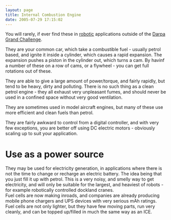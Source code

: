 ```yaml
---
layout: page
title: Internal Combustion Engine
date: 2005-07-29 17:15:02
---
```

<p>You will rarely, if ever find these in <a href="/wiki/robotic.html" title="Robotic">robotic</a> applications outside of the <a href="/wiki/darpa_grand_challenge.html" title="DARPA Grand Challenge">Darpa Grand Challenge</a>.
</p>
<p>They are your common car, which take a combustible fuel - usually petrol based, and ignite it inside a cylinder, which causes a rapid expansion. The expansion pushes a piston in the cylinder out, which turns a cam. By havinf a number of these on a row of cams, or a flywheel - you can get full rotations out of these.
</p>
<p>They are able to give a large amount of power/torque, and fairly rapidly, but tend to be heavy, dirty and polluting. There is no such thing as a clean petrol engine - they all exhaust very unpleasant fumes, and should never be used in a confined space without very good ventilation.
</p>
<p>They are sometimes used in model aircraft engines, but many of these use more efficient and clean fuels than petrol.
</p>
<p>They are fairly awkward to control from a digital controller, and with very few exceptions, you are better off using DC electric motors - obviously scaling up to suit your application.
</p>
<h1  id="Use_as_a_power_source">Use as a power source</h1>
<p>They may be used for electricity generation, in applications where there is not the time to change or recharge an electric battery. The idea being that you just fill it up with petrol. This is a very noisy, and smelly way to get electricity, and will only be suitable for the largest, and heaviest of robots - for example robotically controlled dockland cranes.
<br/>Fuel cells are now making inroads, and companies are already producing mobile phone chargers and UPS devices with very serious mAh ratings. Fuel cells are not only lighter, but they have few moving parts, run very cleanly, and can be topped up/filled in much the same way as an ICE.
</p>
